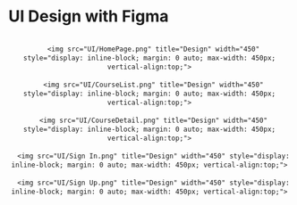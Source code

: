 # UI Design with Figma

<div align="center">
  <div style="display: flex; align-items: flex-start;">
       
      <img src="UI/HomePage.png" title="Design" width="450" style="display: inline-block; margin: 0 auto; max-width: 450px; vertical-align:top;">

      <img src="UI/CourseList.png" title="Design" width="450" style="display: inline-block; margin: 0 auto; max-width: 450px; vertical-align:top;">

      <img src="UI/CourseDetail.png" title="Design" width="450" style="display: inline-block; margin: 0 auto; max-width: 450px; vertical-align:top;">

      <img src="UI/Sign In.png" title="Design" width="450" style="display: inline-block; margin: 0 auto; max-width: 450px; vertical-align:top;">

      <img src="UI/Sign Up.png" title="Design" width="450" style="display: inline-block; margin: 0 auto; max-width: 450px; vertical-align:top;">
    
  </div>
</div>
